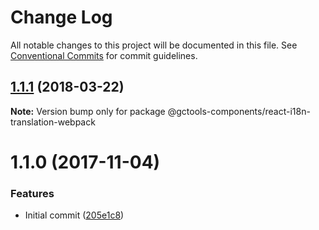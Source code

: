# Change Log

All notable changes to this project will be documented in this file.
See [Conventional Commits](https://conventionalcommits.org) for commit guidelines.

<a name="1.1.1"></a>
## [1.1.1](https://github.com/gctools-outilsgc/gctools-components/compare/@gctools-components/react-i18n-translation-webpack@1.1.0...@gctools-components/react-i18n-translation-webpack@1.1.1) (2018-03-22)




**Note:** Version bump only for package @gctools-components/react-i18n-translation-webpack

<a name="1.1.0"></a>
# 1.1.0 (2017-11-04)


### Features

* Initial commit ([205e1c8](https://github.com/gctools-outilsgc/gctools-components/commit/205e1c8))
